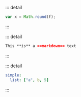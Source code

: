 <!-- internal -->


::: detail
``` js
var x = Math.round(f);
```
:::

::: detail
``` markdown
This **is** a ==markdown== text
```
:::

::: detail
``` yaml
simple:
  list: ["a", b, 5]
```
:::
